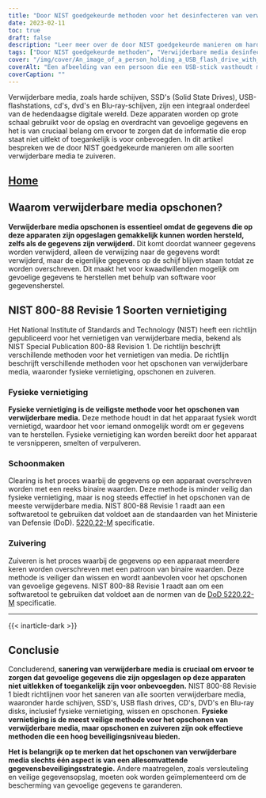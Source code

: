 ```yaml
---
title: "Door NIST goedgekeurde methoden voor het desinfecteren van verwisselbare media"
date: 2023-02-11
toc: true
draft: false
description: "Leer meer over de door NIST goedgekeurde manieren om harde schijven, SSD's, USB flash drives, CD's, DVD's en Blu-ray disks te zuiveren om gevoelige gegevens te beschermen tegen ongeautoriseerde toegang."
tags: ["Door NIST goedgekeurde methoden", "Verwijderbare media desinfecteren", "Harde schijven", "SSD's", "USB-sticks", "CD's", "DVD's", "Blu-ray schijven", "Gegevensbeveiliging", "Bescherming van gevoelige gegevens"]
cover: "/img/cover/An_image_of_a_person_holding_a_USB_flash_drive_with_a_shreder.png"
coverAlt: "Een afbeelding van een persoon die een USB-stick vasthoudt met een papierversnipperaar op de achtergrond"
coverCaption: ""
---
```


Verwijderbare media, zoals harde schijven, SSD's (Solid State Drives), USB-flashstations, cd's, dvd's en Blu-ray-schijven, zijn een integraal onderdeel van de hedendaagse digitale wereld. Deze apparaten worden op grote schaal gebruikt voor de opslag en overdracht van gevoelige gegevens en het is van cruciaal belang om ervoor te zorgen dat de informatie die erop staat niet uitlekt of toegankelijk is voor onbevoegden. In dit artikel bespreken we de door NIST goedgekeurde manieren om alle soorten verwijderbare media te zuiveren.

## [Home](/cyber-security-career-playbook-start/)

## Waarom verwijderbare media opschonen?

**Verwijderbare media opschonen is essentieel omdat de gegevens die op deze apparaten zijn opgeslagen gemakkelijk kunnen worden hersteld, zelfs als de gegevens zijn verwijderd.** Dit komt doordat wanneer gegevens worden verwijderd, alleen de verwijzing naar de gegevens wordt verwijderd, maar de eigenlijke gegevens op de schijf blijven staan totdat ze worden overschreven. Dit maakt het voor kwaadwillenden mogelijk om gevoelige gegevens te herstellen met behulp van software voor gegevensherstel.

## NIST 800-88 Revisie 1 Soorten vernietiging

Het National Institute of Standards and Technology (NIST) heeft een richtlijn gepubliceerd voor het vernietigen van verwijderbare media, bekend als NIST Special Publication 800-88 Revision 1. De richtlijn beschrijft verschillende methoden voor het vernietigen van media. De richtlijn beschrijft verschillende methoden voor het opschonen van verwijderbare media, waaronder fysieke vernietiging, opschonen en zuiveren.

### Fysieke vernietiging

**Fysieke vernietiging is de veiligste methode voor het opschonen van verwijderbare media.** Deze methode houdt in dat het apparaat fysiek wordt vernietigd, waardoor het voor iemand onmogelijk wordt om er gegevens van te herstellen. Fysieke vernietiging kan worden bereikt door het apparaat te versnipperen, smelten of verpulveren.

### Schoonmaken

Clearing is het proces waarbij de gegevens op een apparaat overschreven worden met een reeks binaire waarden. Deze methode is minder veilig dan fysieke vernietiging, maar is nog steeds effectief in het opschonen van de meeste verwijderbare media. NIST 800-88 Revisie 1 raadt aan een softwaretool te gebruiken dat voldoet aan de standaarden van het Ministerie van Defensie (DoD). [5220.22-M](https://simeononsecurity.ch/articles/dod-5220.22-m-data-sanitization-summarized/) specificatie.

### Zuivering

Zuiveren is het proces waarbij de gegevens op een apparaat meerdere keren worden overschreven met een patroon van binaire waarden. Deze methode is veiliger dan wissen en wordt aanbevolen voor het opschonen van gevoelige gegevens. NIST 800-88 Revisie 1 raadt aan om een softwaretool te gebruiken dat voldoet aan de normen van de [DoD 5220.22-M](https://simeononsecurity.ch/articles/dod-5220.22-m-data-sanitization-summarized/) specificatie.

__________________________________________
{{< inarticle-dark >}}
## Conclusie

Concluderend, **sanering van verwijderbare media is cruciaal om ervoor te zorgen dat gevoelige gegevens die zijn opgeslagen op deze apparaten niet uitlekken of toegankelijk zijn voor onbevoegden.** NIST 800-88 Revisie 1 biedt richtlijnen voor het saneren van alle soorten verwijderbare media, waaronder harde schijven, SSD's, USB flash drives, CD's, DVD's en Blu-ray disks, inclusief fysieke vernietiging, wissen en opschonen. **Fysieke vernietiging is de meest veilige methode voor het opschonen van verwijderbare media, maar opschonen en zuiveren zijn ook effectieve methoden die een hoog beveiligingsniveau bieden.**

**Het is belangrijk op te merken dat het opschonen van verwijderbare media slechts één aspect is van een allesomvattende gegevensbeveiligingsstrategie.** Andere maatregelen, zoals versleuteling en veilige gegevensopslag, moeten ook worden geïmplementeerd om de bescherming van gevoelige gegevens te garanderen.

